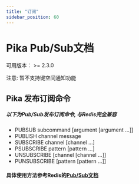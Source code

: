```yaml
---
title: "订阅"
sidebar_position: 60
---
```


# Pika Pub/Sub文档

可用版本： >= 2.3.0

注意:	暂不支持键空间通知功能


## Pika 发布订阅命令
##### 以下为Pub/Sub发布订阅命令, 与Redis完全兼容

* PUBSUB subcommand [argument [argument ...]]
* PUBLISH channel message
* SUBSCRIBE channel [channel ...]
* PSUBSCRIBE pattern [pattern ...]
* UNSUBSCRIBE [channel [channel ...]]
* PUNSUBSCRIBE [pattern [pattern ...]]

#### 具体使用方法参考Redis的[Pub/Sub文档](http://redisdoc.com/topic/pubsub.html)


